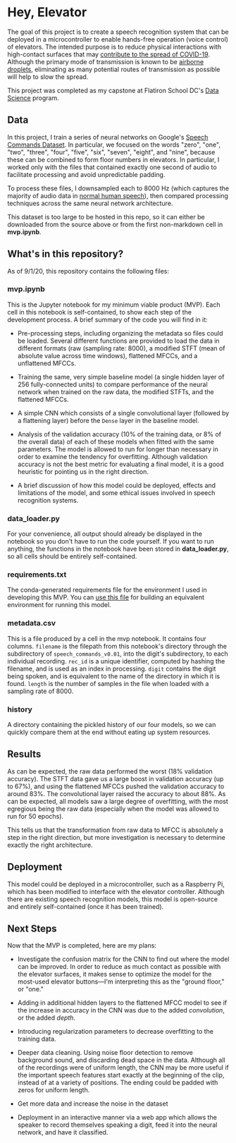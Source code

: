 # Hey, Elevator

The goal of this project is to create a speech recognition system that can be deployed in a microcontroller to enable hands-free operation (voice control) of elevators. The intended purpose is to reduce physical interactions with high-contact surfaces that may <a href="https://www.businessinsider.com/coronavirus-jumped-between-people-via-elevator-surfaces-study-2020-7">contribute to the spread of COVID-19</a>. Although the primary mode of transmission is known to be <a href="https://www.cdc.gov/coronavirus/2019-ncov/prevent-getting-sick/how-covid-spreads.html?CDC_AA_refVal=https%3A%2F%2Fwww.cdc.gov%2Fcoronavirus%2F2019-ncov%2Fprepare%2Ftransmission.html">airborne droplets</a>, eliminating as many potential routes of transmission as possible will help to slow the spread.

This project was completed as my capstone at Flatiron School DC's <a href="https://flatironschool.com/career-courses/data-science-bootcamp/dc">Data Science</a> program.

## Data
In this project, I train a series of neural networks on Google's <a href="https://ai.googleblog.com/2017/08/launching-speech-commands-dataset.html">Speech Commands Dataset</a>. In particular, we focused on the words "zero", "one", "two", "three", "four", "five", "six", "seven", "eight", and "nine", because these can be combined to form floor numbers in elevators. In particular, I worked only with the files that contained exactly one second of audio to facilitate processing and avoid unpredictable padding.

To process these files, I downsampled each to 8000 Hz (which captures the majority of audio data in <a href="https://en.wikipedia.org/wiki/Voice_frequency">normal human speech</a>), then compared processing techniques across the same neural network architecture.

This dataset is too large to be hosted in this repo, so it can either be downloaded from the source above or from the first non-markdown cell in <b>mvp.ipynb</b>.

## What's in this repository?

As of 9/1/20, this repository contains the following files:

### <b>mvp.ipynb</b> 
This is the Jupyter notebook for my minimum viable product (MVP). Each cell in this notebook is self-contained, to show each step of the development process. A brief summary of the code you will find in it:

* Pre-processing steps, including organizing the metadata so files could be loaded. Several different functions are provided to load the data in different formats (raw (sampling rate: 8000), a modified STFT (mean of absolute value across time windows), flattened MFCCs, and a unflattened MFCCs.

* Training the same, very simple baseline model (a single hidden layer of 256 fully-connected units) to compare performance of the neural network when trained on the raw data, the modified STFTs, and the flattened MFCCs.

* A simple CNN which consists of a single convolutional layer (followed by a flattening layer) before the `Dense` layer in the baseline model.

* Analysis of the validation accuracy (10% of the training data, or 8% of the overall data) of each of these models when fitted with the same parameters. The model is allowed to run for longer than necessary in order to examine the tendency for overfitting. Although validation accuracy is not the best metric for evaluating a final model, it is a good heuristic for pointing us in the right direction.

* A brief discussion of how this model could be deployed, effects and limitations of the model, and some ethical issues involved in speech recognition systems.

### <b>data_loader.py</b>
For your convenience, all output should already be displayed in the notebook so you don't have to run the code yourself. If you want to run anything, the functions in the notebook have been stored in <b>data_loader.py</b>, so all cells should be entirely self-contained.

### <b>requirements.txt</b>
The conda-generated requirements file for the environment I used in developing this MVP. You can <a href="https://www.idkrtm.com/what-is-the-python-requirements-txt/">use this file</a> for building an equivalent environment for running this model.

### <b>metadata.csv</b> 
This is a file produced by a cell in the mvp notebook. It contains four columns. `filename` is the filepath from this notebook's directory through the subdirectory of `speech_commands_v0.01`, into the digit's subdirectory, to each individual recording. `rec_id` is a unique identifier, computed by hashing the filename, and is used as an index in processing. `digit` contains the digit being spoken, and is equivalent to the name of the directory in which it is found. `length` is the number of samples in the file when loaded with a sampling rate of 8000.

### <b>history</b>
A directory containing the pickled history of our four models, so we can quickly compare them at the end without eating up system resources.

## Results

As can be expected, the raw data performed the worst (18% validation accuracy). The STFT data gave us a large boost in validation accuracy (up to 67%), and using the flattened MFCCs pushed the validation accuracy to around 83%. The convolutional layer raised the accuracy to about 88%. As can be expected, all models saw a large degree of overfitting, with the most egregious being the raw data (especially when the model was allowed to run for 50 epochs). 

This tells us that the transformation from raw data to MFCC is absolutely a step in the right direction, but more investigation is necessary to determine exactly the right architecture.

## Deployment

This model could be deployed in a microcontroller, such as a Raspberry Pi, which has been modified to interface with the elevator controller. Although there are existing speech recognition models, this model is open-source and entirely self-contained (once it has been trained).

## Next Steps

Now that the MVP is completed, here are my plans:

* Investigate the confusion matrix for the CNN to find out where the model can be improved. In order to reduce as much contact as possible with the elevator surfaces, it makes sense to optimize the model for the most-used elevator buttons––I'm interpreting this as the "ground floor," or "one."

* Adding in additional hidden layers to the flattened MFCC model to see if the increase in accuracy in the CNN was due to the added <i>convolution</i>, or  the added <i>depth</i>.

* Introducing regularization parameters to decrease overfitting to the training data.

* Deeper data cleaning. Using noise floor detection to remove background sound, and discarding dead space in the data. Although all of the recordings were of uniform length, the CNN may be more useful if the important speech features start exactly at the beginning of the clip, instead of at a variety of positions. The ending could be padded with zeros for uniform length.

* Get more data and increase the noise in the dataset

* Deployment in an interactive manner via a web app which allows the speaker to record themselves speaking a digit, feed it into the neural network, and have it classified.
